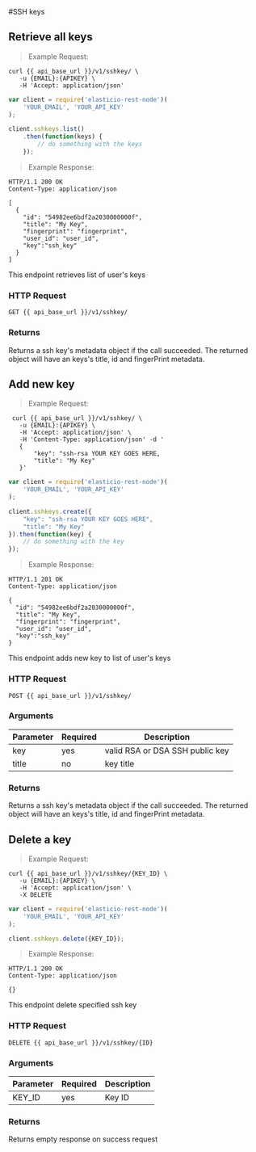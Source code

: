 #SSH keys

## Retrieve all keys


> Example Request:


```shell
curl {{ api_base_url }}/v1/sshkey/ \
   -u {EMAIL}:{APIKEY} \
   -H 'Accept: application/json'
```

```javascript
var client = require('elasticio-rest-node')(
    'YOUR_EMAIL', 'YOUR_API_KEY'
);

client.sshkeys.list()
    .then(function(keys) {
        // do something with the keys
    });
```

> Example Response:

```http
HTTP/1.1 200 OK
Content-Type: application/json

[
  {
    "id": "54982ee6bdf2a2030000000f",
    "title": "My Key",
    "fingerprint": "fingerprint",
    "user_id": "user_id",
    "key":"ssh_key"
  }
]
```

This endpoint retrieves list of user's keys

### HTTP Request

`GET {{ api_base_url }}/v1/sshkey/`


### Returns

Returns a ssh key's metadata object if the call succeeded. The returned object will have an keys's title, id and fingerPrint metadata.


## Add new key


> Example Request:


```shell
 curl {{ api_base_url }}/v1/sshkey/ \
   -u {EMAIL}:{APIKEY} \
   -H 'Accept: application/json' \
   -H 'Content-Type: application/json' -d '
   {
       "key": "ssh-rsa YOUR KEY GOES HERE,
       "title": "My Key"
   }'
```

```javascript
var client = require('elasticio-rest-node')(
    'YOUR_EMAIL', 'YOUR_API_KEY'
);

client.sshkeys.create({
    "key": "ssh-rsa YOUR KEY GOES HERE",
    "title": "My Key"
}).then(function(key) {
    // do something with the key
});
```

> Example Response:

```http
HTTP/1.1 201 OK
Content-Type: application/json

{
  "id": "54982ee6bdf2a2030000000f",
  "title": "My Key",
  "fingerprint": "fingerprint",
  "user_id": "user_id",
  "key":"ssh_key"
}
```

This endpoint adds new key to list of user's keys

### HTTP Request

`POST {{ api_base_url }}/v1/sshkey/`


### Arguments

Parameter | Required | Description
--------- | ----------- | -----------
key       | yes | valid RSA or DSA SSH public key
title     | no | key title


### Returns

Returns a ssh key's metadata object if the call succeeded. The returned object will have an keys's title, id and fingerPrint metadata.


## Delete a key


> Example Request:


```shell
curl {{ api_base_url }}/v1/sshkey/{KEY_ID} \
   -u {EMAIL}:{APIKEY} \
   -H 'Accept: application/json' \
   -X DELETE
```

```javascript
var client = require('elasticio-rest-node')(
    'YOUR_EMAIL', 'YOUR_API_KEY'
);

client.sshkeys.delete({KEY_ID});
```

> Example Response:

```http
HTTP/1.1 200 OK
Content-Type: application/json

{}
```

This endpoint delete specified ssh key

### HTTP Request

`DELETE {{ api_base_url }}/v1/sshkey/{ID}`


### Arguments

Parameter | Required | Description
--------- | ----------- | -----------
KEY_ID    | yes | Key ID


### Returns

Returns empty response on success request
